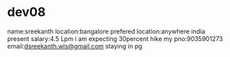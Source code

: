 # dev08
name:sreekanth
location:bangalore
prefered location:anywhere india
present salary:4.5 Lpm
i am expecting 30percent hike
my pno:9035901273
email:dsreekanth.wls@gmail.com
staying in pg


